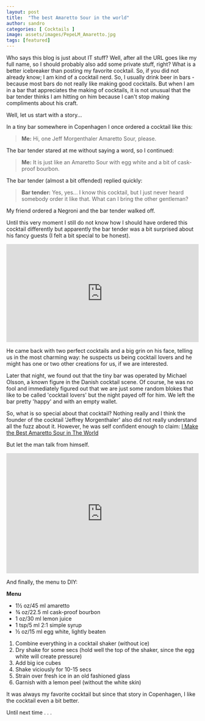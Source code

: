 ```yaml
---
layout: post
title:  "The best Amaretto Sour in the world"
author: sandro
categories: [ Cocktails ]
image: assets/images/PepeLM_Amaretto.jpg
tags: [featured]
---
```

Who says this blog is just about IT stuff? Well, after all the URL goes like my full name, so I should probably also add some private stuff, right? What is a better icebreaker than posting my favorite cocktail. So, if you did not already know; I am kind of a cocktail nerd. So, I usually drink beer in bars - because most bars do not really like making good cocktails. But when I am in a bar that appreciates the making of cocktails, it is not unusual that the bar tender thinks I am hitting on him because I can't stop making compliments about his craft.

Well, let us start with a story...

In a tiny bar somewhere in Copenhagen I once ordered a cocktail like this:
> **Me:** Hi, one Jeff Morgenthaler Amaretto Sour, please.

The bar tender stared at me without saying a word, so I continued:
> **Me:** It is just like an Amaretto Sour with egg white and a bit of cask-proof bourbon.

The bar tender (almost a bit offended) replied quickly:
> **Bar tender:** Yes, yes... I know this cocktail, but I just never heard somebody order it like that. What can I bring the other gentleman? 

My friend ordered a Negroni and the bar tender walked off. 

Until this very moment I still do not know how I should have ordered this cocktail differently but apparently the bar tender was a bit surprised about his fancy guests (I felt a bit special to be honest).
<div style="width:100%;height:0;padding-bottom:51%;position:relative;"><iframe src="https://giphy.com/embed/xUPGcMrahYRsh7iYQU" width="100%" height="100%" style="position:absolute" frameBorder="0" class="giphy-embed" allowFullScreen></iframe></div>

He came back with two perfect cocktails and a big grin on his face, telling us in the most charming way: he suspects us being cocktail lovers and he might has one or two other creations for us, if we are interested. 

Later that night, we found out that the tiny bar was operated by Michael Olsson, a known figure in the Danish cocktail scene. Of course, he was no fool and immediately figured out that we are just some random blokes that like to be called 'cocktail lovers' but the night payed off for him. We left the bar pretty 'happy' and with an empty wallet.

So, what is so special about that cocktail? Nothing really and I think the founder of the cocktail 'Jeffrey Morgenthaler' also did not really understand all the fuzz about it. However, he was self confident enough to claim: [I Make the Best Amaretto Sour in The World
](https://jeffreymorgenthaler.com/i-make-the-best-amaretto-sour-in-the-world/)

But let the man talk from himself.
<p><iframe style="width:100%;" height="315" src="https://www.youtube.com/embed/UH86PCQwBug?rel=0&amp;showinfo=0" frameborder="0" allowfullscreen></iframe></p>

And finally, the menu to DIY:

**Menu**
- 1½ oz/45 ml amaretto
- ¾ oz/22.5 ml cask-proof bourbon
- 1 oz/30 ml lemon juice
- 1 tsp/5 ml 2:1 simple syrup
- ½ oz/15 ml egg white, lightly beaten

1. Combine everything in a cocktail shaker (without ice)
2. Dry shake for some secs (hold well the top of the shaker, since the egg white will create pressure)
3. Add big ice cubes
4. Shake viciously for 10-15 secs
5. Strain over fresh ice in an old fashioned glass
6. Garnish with a lemon peel (without the white skin)

It was always my favorite cocktail but since that story in Copenhagen, I like the cocktail even a bit better.

Until next time . . .
